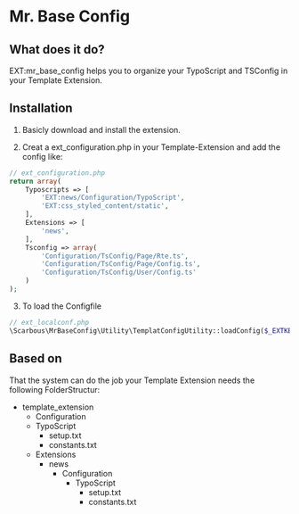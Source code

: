 Mr. Base Config
=========

## What does it do?

EXT:mr_base_config helps you to organize your TypoScript and TSConfig in your Template Extension.

## Installation

1. Basicly download and install the extension.

2. Creat a ext_configuration.php in your Template-Extension and add the config like:
```php
// ext_configuration.php
return array(
	Typoscripts => [
		'EXT:news/Configuration/TypoScript',
		'EXT:css_styled_content/static',
	],
	Extensions => [
		'news',
	],
	Tsconfig => array(
		'Configuration/TsConfig/Page/Rte.ts',
		'Configuration/TsConfig/Page/Config.ts',
		'Configuration/TsConfig/User/Config.ts'
	)
);
```

3. To load the Configfile
```php
// ext_localconf.php
\Scarbous\MrBaseConfig\Utility\TemplatConfigUtility::loadConfig($_EXTKEY);
```

## Based on

That the system can do the job your Template Extension needs the following FolderStructur:

* template_extension
  *  Configuration
    * TypoScript
      * setup.txt
      * constants.txt
  * Extensions
    * news
      * Configuration
        * TypoScript
          * setup.txt
          * constants.txt
